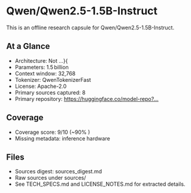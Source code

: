 # Qwen/Qwen2.5-1.5B-Instruct

This is an offline research capsule for Qwen/Qwen2.5-1.5B-Instruct.

## At a Glance
- Architecture: Not ...}{
- Parameters: 1.5 billion
- Context window: 32,768
- Tokenizer: QwenTokenizerFast
- License: Apache-2.0
- Primary sources captured: 8
- Primary repository: https://huggingface.co/model-repo?…

## Coverage

- Coverage score: 9/10 (~90% )
- Missing metadata: inference hardware

## Files
- Sources digest: sources_digest.md
- Raw sources under sources/
- See TECH_SPECS.md and LICENSE_NOTES.md for extracted details.
